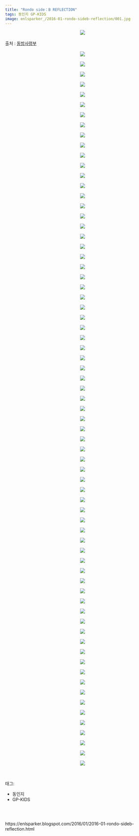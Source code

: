 ```yaml
---
title: "Rondo side：B REFLECTION"
tags: 동인지 GP-KIDS
image: enlsparker_/2016-01-rondo-sideb-reflection/001.jpg
---
```

<div class="article">
<div class="post-body entry-content" id="post-body-8041166307413082425" itemprop="description articleBody">
<div class="separator" style="clear: both; text-align: center;">
<img src="{{ site.nasurl }}/enlsparker_/2016-01-rondo-sideb-reflection/001.jpg"/></div>
<a name="more"></a><br/>
출처 : <a href="http://cafe.naver.com/touhouheadquarters">동방사령부</a><br/>
<br/>
<div class="separator" style="clear: both; text-align: center;">
<img src="{{ site.nasurl }}/enlsparker_/2016-01-rondo-sideb-reflection/002.jpg"/></div>
<br/>
<div class="separator" style="clear: both; text-align: center;">
<img src="{{ site.nasurl }}/enlsparker_/2016-01-rondo-sideb-reflection/003.jpg"/></div>
<br/>
<div class="separator" style="clear: both; text-align: center;">
<img src="{{ site.nasurl }}/enlsparker_/2016-01-rondo-sideb-reflection/004.jpg"/></div>
<br/>
<div class="separator" style="clear: both; text-align: center;">
<img src="{{ site.nasurl }}/enlsparker_/2016-01-rondo-sideb-reflection/005.jpg"/></div>
<br/>
<div class="separator" style="clear: both; text-align: center;">
<img src="{{ site.nasurl }}/enlsparker_/2016-01-rondo-sideb-reflection/006.jpg"/></div>
<br/>
<div class="separator" style="clear: both; text-align: center;">
<img src="{{ site.nasurl }}/enlsparker_/2016-01-rondo-sideb-reflection/007.jpg"/></div>
<br/>
<div class="separator" style="clear: both; text-align: center;">
<img src="{{ site.nasurl }}/enlsparker_/2016-01-rondo-sideb-reflection/008.jpg"/></div>
<br/>
<div class="separator" style="clear: both; text-align: center;">
<img src="{{ site.nasurl }}/enlsparker_/2016-01-rondo-sideb-reflection/009.jpg"/></div>
<br/>
<div class="separator" style="clear: both; text-align: center;">
<img src="{{ site.nasurl }}/enlsparker_/2016-01-rondo-sideb-reflection/010.jpg"/></div>
<br/>
<div class="separator" style="clear: both; text-align: center;">
<img src="{{ site.nasurl }}/enlsparker_/2016-01-rondo-sideb-reflection/011.jpg"/></div>
<br/>
<div class="separator" style="clear: both; text-align: center;">
<img src="{{ site.nasurl }}/enlsparker_/2016-01-rondo-sideb-reflection/012.jpg"/></div>
<br/>
<div class="separator" style="clear: both; text-align: center;">
<img src="{{ site.nasurl }}/enlsparker_/2016-01-rondo-sideb-reflection/013.jpg"/></div>
<br/>
<div class="separator" style="clear: both; text-align: center;">
<img src="{{ site.nasurl }}/enlsparker_/2016-01-rondo-sideb-reflection/014.jpg"/></div>
<br/>
<div class="separator" style="clear: both; text-align: center;">
<img src="{{ site.nasurl }}/enlsparker_/2016-01-rondo-sideb-reflection/015.jpg"/></div>
<br/>
<div class="separator" style="clear: both; text-align: center;">
<img src="{{ site.nasurl }}/enlsparker_/2016-01-rondo-sideb-reflection/016.jpg"/></div>
<br/>
<div class="separator" style="clear: both; text-align: center;">
<img src="{{ site.nasurl }}/enlsparker_/2016-01-rondo-sideb-reflection/017.jpg"/></div>
<br/>
<div class="separator" style="clear: both; text-align: center;">
<img src="{{ site.nasurl }}/enlsparker_/2016-01-rondo-sideb-reflection/018.jpg"/></div>
<br/>
<div class="separator" style="clear: both; text-align: center;">
<img src="{{ site.nasurl }}/enlsparker_/2016-01-rondo-sideb-reflection/019.jpg"/></div>
<br/>
<div class="separator" style="clear: both; text-align: center;">
<img src="{{ site.nasurl }}/enlsparker_/2016-01-rondo-sideb-reflection/020.jpg"/></div>
<br/>
<div class="separator" style="clear: both; text-align: center;">
<img src="{{ site.nasurl }}/enlsparker_/2016-01-rondo-sideb-reflection/021.jpg"/></div>
<br/>
<div class="separator" style="clear: both; text-align: center;">
<img src="{{ site.nasurl }}/enlsparker_/2016-01-rondo-sideb-reflection/022.jpg"/></div>
<br/>
<div class="separator" style="clear: both; text-align: center;">
<img src="{{ site.nasurl }}/enlsparker_/2016-01-rondo-sideb-reflection/023.jpg"/></div>
<br/>
<div class="separator" style="clear: both; text-align: center;">
<img src="{{ site.nasurl }}/enlsparker_/2016-01-rondo-sideb-reflection/024.jpg"/></div>
<br/>
<div class="separator" style="clear: both; text-align: center;">
<img src="{{ site.nasurl }}/enlsparker_/2016-01-rondo-sideb-reflection/025.jpg"/></div>
<br/>
<div class="separator" style="clear: both; text-align: center;">
<img src="{{ site.nasurl }}/enlsparker_/2016-01-rondo-sideb-reflection/026.jpg"/></div>
<br/>
<div class="separator" style="clear: both; text-align: center;">
<img src="{{ site.nasurl }}/enlsparker_/2016-01-rondo-sideb-reflection/027.jpg"/></div>
<br/>
<div class="separator" style="clear: both; text-align: center;">
<img src="{{ site.nasurl }}/enlsparker_/2016-01-rondo-sideb-reflection/028.jpg"/></div>
<br/>
<div class="separator" style="clear: both; text-align: center;">
<img src="{{ site.nasurl }}/enlsparker_/2016-01-rondo-sideb-reflection/029.jpg"/></div>
<br/>
<div class="separator" style="clear: both; text-align: center;">
<img src="{{ site.nasurl }}/enlsparker_/2016-01-rondo-sideb-reflection/030.jpg"/></div>
<br/>
<div class="separator" style="clear: both; text-align: center;">
<img src="{{ site.nasurl }}/enlsparker_/2016-01-rondo-sideb-reflection/031.jpg"/></div>
<br/>
<div class="separator" style="clear: both; text-align: center;">
<img src="{{ site.nasurl }}/enlsparker_/2016-01-rondo-sideb-reflection/032.jpg"/></div>
<br/>
<div class="separator" style="clear: both; text-align: center;">
<img src="{{ site.nasurl }}/enlsparker_/2016-01-rondo-sideb-reflection/033.jpg"/></div>
<br/>
<div class="separator" style="clear: both; text-align: center;">
<img src="{{ site.nasurl }}/enlsparker_/2016-01-rondo-sideb-reflection/034.jpg"/></div>
<br/>
<div class="separator" style="clear: both; text-align: center;">
<img src="{{ site.nasurl }}/enlsparker_/2016-01-rondo-sideb-reflection/035.jpg"/></div>
<br/>
<div class="separator" style="clear: both; text-align: center;">
<img src="{{ site.nasurl }}/enlsparker_/2016-01-rondo-sideb-reflection/036.jpg"/></div>
<br/>
<div class="separator" style="clear: both; text-align: center;">
<img src="{{ site.nasurl }}/enlsparker_/2016-01-rondo-sideb-reflection/037.jpg"/></div>
<br/>
<div class="separator" style="clear: both; text-align: center;">
<img src="{{ site.nasurl }}/enlsparker_/2016-01-rondo-sideb-reflection/038.jpg"/></div>
<br/>
<div class="separator" style="clear: both; text-align: center;">
<img src="{{ site.nasurl }}/enlsparker_/2016-01-rondo-sideb-reflection/039.jpg"/></div>
<br/>
<div class="separator" style="clear: both; text-align: center;">
<img src="{{ site.nasurl }}/enlsparker_/2016-01-rondo-sideb-reflection/040.jpg"/></div>
<br/>
<div class="separator" style="clear: both; text-align: center;">
<img src="{{ site.nasurl }}/enlsparker_/2016-01-rondo-sideb-reflection/041.jpg"/></div>
<br/>
<div class="separator" style="clear: both; text-align: center;">
<img src="{{ site.nasurl }}/enlsparker_/2016-01-rondo-sideb-reflection/042.jpg"/></div>
<br/>
<div class="separator" style="clear: both; text-align: center;">
<img src="{{ site.nasurl }}/enlsparker_/2016-01-rondo-sideb-reflection/043.jpg"/></div>
<br/>
<div class="separator" style="clear: both; text-align: center;">
<img src="{{ site.nasurl }}/enlsparker_/2016-01-rondo-sideb-reflection/044.jpg"/></div>
<br/>
<div class="separator" style="clear: both; text-align: center;">
<img src="{{ site.nasurl }}/enlsparker_/2016-01-rondo-sideb-reflection/045.jpg"/></div>
<br/>
<div class="separator" style="clear: both; text-align: center;">
<img src="{{ site.nasurl }}/enlsparker_/2016-01-rondo-sideb-reflection/046.jpg"/></div>
<br/>
<div class="separator" style="clear: both; text-align: center;">
<img src="{{ site.nasurl }}/enlsparker_/2016-01-rondo-sideb-reflection/047.jpg"/></div>
<br/>
<div class="separator" style="clear: both; text-align: center;">
<img src="{{ site.nasurl }}/enlsparker_/2016-01-rondo-sideb-reflection/048.jpg"/></div>
<br/>
<div class="separator" style="clear: both; text-align: center;">
<img src="{{ site.nasurl }}/enlsparker_/2016-01-rondo-sideb-reflection/049.jpg"/></div>
<br/>
<div class="separator" style="clear: both; text-align: center;">
<img src="{{ site.nasurl }}/enlsparker_/2016-01-rondo-sideb-reflection/050.jpg"/></div>
<br/>
<div class="separator" style="clear: both; text-align: center;">
<img src="{{ site.nasurl }}/enlsparker_/2016-01-rondo-sideb-reflection/051.jpg"/></div>
<br/>
<div class="separator" style="clear: both; text-align: center;">
<img src="{{ site.nasurl }}/enlsparker_/2016-01-rondo-sideb-reflection/052.jpg"/></div>
<br/>
<div class="separator" style="clear: both; text-align: center;">
<img src="{{ site.nasurl }}/enlsparker_/2016-01-rondo-sideb-reflection/053.jpg"/></div>
<br/>
<div class="separator" style="clear: both; text-align: center;">
<img src="{{ site.nasurl }}/enlsparker_/2016-01-rondo-sideb-reflection/054.jpg"/></div>
<br/>
<div class="separator" style="clear: both; text-align: center;">
<img src="{{ site.nasurl }}/enlsparker_/2016-01-rondo-sideb-reflection/055.jpg"/></div>
<br/>
<div class="separator" style="clear: both; text-align: center;">
<img src="{{ site.nasurl }}/enlsparker_/2016-01-rondo-sideb-reflection/056.jpg"/></div>
<br/>
<div class="separator" style="clear: both; text-align: center;">
<img src="{{ site.nasurl }}/enlsparker_/2016-01-rondo-sideb-reflection/057.jpg"/></div>
<br/>
<div class="separator" style="clear: both; text-align: center;">
<img src="{{ site.nasurl }}/enlsparker_/2016-01-rondo-sideb-reflection/058.jpg"/></div>
<br/>
<div class="separator" style="clear: both; text-align: center;">
<img src="{{ site.nasurl }}/enlsparker_/2016-01-rondo-sideb-reflection/059.jpg"/></div>
<br/>
<div class="separator" style="clear: both; text-align: center;">
<img src="{{ site.nasurl }}/enlsparker_/2016-01-rondo-sideb-reflection/060.jpg"/></div>
<br/>
<div class="separator" style="clear: both; text-align: center;">
<img src="{{ site.nasurl }}/enlsparker_/2016-01-rondo-sideb-reflection/061.jpg"/></div>
<br/>
<div class="separator" style="clear: both; text-align: center;">
<img src="{{ site.nasurl }}/enlsparker_/2016-01-rondo-sideb-reflection/062.jpg"/></div>
<br/>
<div class="separator" style="clear: both; text-align: center;">
<img src="{{ site.nasurl }}/enlsparker_/2016-01-rondo-sideb-reflection/063.jpg"/></div>
<br/>
<div class="separator" style="clear: both; text-align: center;">
<img src="{{ site.nasurl }}/enlsparker_/2016-01-rondo-sideb-reflection/064.jpg"/></div>
<br/>
<div class="separator" style="clear: both; text-align: center;">
<img src="{{ site.nasurl }}/enlsparker_/2016-01-rondo-sideb-reflection/065.jpg"/></div>
<br/>
<div class="separator" style="clear: both; text-align: center;">
<img src="{{ site.nasurl }}/enlsparker_/2016-01-rondo-sideb-reflection/066.jpg"/></div>
<br/>
<div class="separator" style="clear: both; text-align: center;">
<img src="{{ site.nasurl }}/enlsparker_/2016-01-rondo-sideb-reflection/067.jpg"/></div>
<br/>
<div class="separator" style="clear: both; text-align: center;">
<img src="{{ site.nasurl }}/enlsparker_/2016-01-rondo-sideb-reflection/068.jpg"/></div>
<br/>
<div class="separator" style="clear: both; text-align: center;">
<img src="{{ site.nasurl }}/enlsparker_/2016-01-rondo-sideb-reflection/069.jpg"/></div>
<br/>
<div class="separator" style="clear: both; text-align: center;">
<img src="{{ site.nasurl }}/enlsparker_/2016-01-rondo-sideb-reflection/070.jpg"/></div>
<br/>
<div class="separator" style="clear: both; text-align: center;">
<img src="{{ site.nasurl }}/enlsparker_/2016-01-rondo-sideb-reflection/071.jpg"/></div>
<br/>
<div class="separator" style="clear: both; text-align: center;">
<img src="{{ site.nasurl }}/enlsparker_/2016-01-rondo-sideb-reflection/072.jpg"/></div>
<br/>
<div style="clear: both;"></div>
</div></div><br/>
<div class="tagTrail">
<p>태그: </p>
<ul>
<li>동인지</li>
<li>GP-KIDS</li>
</ul>
</div><br/>

<br/>
<p id="refer">https://enlsparker.blogspot.com/2016/01/2016-01-rondo-sideb-reflection.html</p>
<br/>

